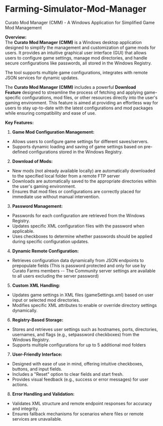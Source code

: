 # Farming-Simulator-Mod-Manager

Curato Mod Manager (CMM) - A Windows Application for Simplified Game Mod Management

**Overview:**\
The **Curato Mod Manager (CMM)** is a Windows desktop application designed to simplify the management and customization of game mods for users. It provides an intuitive graphical user interface (GUI) that allows users to configure game settings, manage mod directories, and handle secure configurations like passwords, all stored in the Windows Registry.

The tool supports multiple game configurations, integrates with remote JSON services for dynamic updates.

The **Curato Mod Manager (CMM)** includes a powerful **Download Feature** designed to streamline the process of fetching and applying game-specific configurations, mod files, or other resources directly into the user's gaming environment. This feature is aimed at providing an effortless way for users to stay up-to-date with the latest configurations and mod packages while ensuring compatibility and ease of use.

**Key Features:**

1.  **Game Mod Configuration Management:**

-   Allows users to configure game settings for different saves/servers.
-   Supports dynamic loading and saving of game settings based on pre-defined configurations stored in the Windows Registry.

2.  **Download of Mods:**

-   New mods (not already available locally) are automatically downloaded to the specified local folder from a remote FTP server
-   Downloads are automatically saved to the appropriate directories within the user's gaming environment.
-   Ensures that mod files or configurations are correctly placed for immediate use without manual intervention.

3.  **Password Management:**

-   Passwords for each configuration are retrieved from the Windows Registry.
-   Updates specific XML configuration files with the password when applicable.
-   Uses checkboxes to determine whether passwords should be applied during specific configuration updates.

4.  **Dynamic Remote Configuration:**

-   Retrieves configuration data dynamically from JSON endpoints to prepopulate fields (This is password protected and only for use by Curato Farms members -- The Community server settings are available to all users excluding the server password)

5.  **Custom XML Handling:**

-   Updates game settings in XML files (gameSettings.xml) based on user input or selected mod directories.
-   Modifies specific XML attributes to enable or override directory settings dynamically.

6.  **Registry-Based Storage:**

-   Stores and retrieves user settings such as hostnames, ports, directories, usernames, and flags (e.g., setpassword checkboxes) from the Windows Registry.
-   Supports multiple configurations for up to 5 additional mod folders

7.  **User-Friendly Interface:**

-   Designed with ease of use in mind, offering intuitive checkboxes, buttons, and input fields.
-   Includes a "Reset" option to clear fields and start fresh.
-   Provides visual feedback (e.g., success or error messages) for user actions.

8. **Error Handling and Validation:**

-   Validates XML structure and remote endpoint responses for accuracy and integrity.
-   Ensures fallback mechanisms for scenarios where files or remote services are unavailable.
